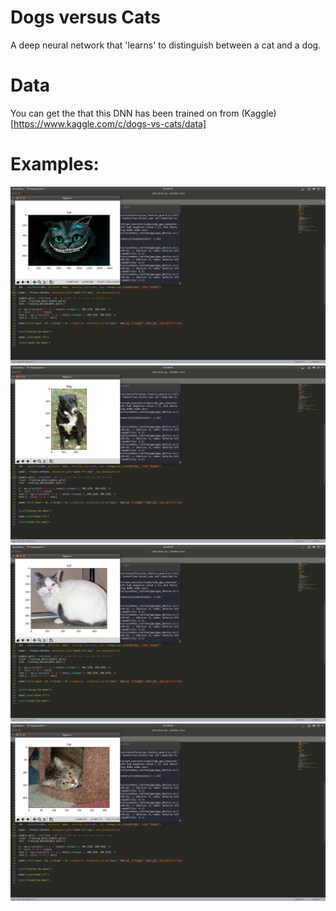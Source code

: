 # Dogs versus Cats

A deep neural network that 'learns' to distinguish between a cat and a dog.
# Data
You can get the that this DNN has been trained on from
(Kaggle)[https://www.kaggle.com/c/dogs-vs-cats/data]

# Examples:
![Example](images/ss1.png)
![Example](images/ss2.png)
![Example](images/ss3.png)
![Example](images/ss4.png)

